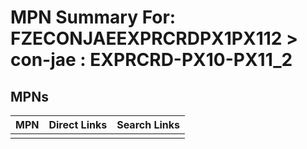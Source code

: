 



# MPN Summary For: FZECONJAEEXPRCRDPX1PX112 > con-jae : EXPRCRD-PX10-PX11_2

## MPNs
  

|MPN|Direct Links|Search Links|
| :--- | :--- | :--- |
||||
